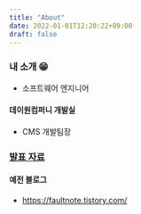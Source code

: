 ```yaml
---
title: "About"
date: 2022-01-01T12:20:22+09:00
draft: false
---
```


### 내 소개 :grin:

- 소프트웨어 엔지니어

#### 데이원컴퍼니 개발실

- CMS 개발팀장

### [발표 자료](../presentation/)

#### 예전 블로그

- https://faultnote.tistory.com/
